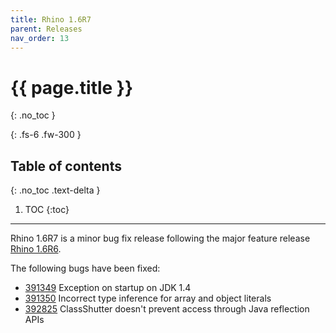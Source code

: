 ```yaml
---
title: Rhino 1.6R7
parent: Releases
nav_order: 13
---
```


# {{ page.title }}
{: .no_toc }

{: .fs-6 .fw-300 }

## Table of contents
{: .no_toc .text-delta }

1. TOC
{:toc}

---
Rhino 1.6R7 is a minor bug fix release following the major feature release [Rhino 1.6R6](new_in_rhino_1.6r6.md).

The following bugs have been fixed:
- [391349](https://bugzilla.mozilla.org/show_bug.cgi?id=391349) Exception on startup on JDK 1.4 
- [391350](https://bugzilla.mozilla.org/show_bug.cgi?id=391350) Incorrect type inference for array and object literals
- [392825](https://bugzilla.mozilla.org/show_bug.cgi?id=392825) ClassShutter doesn't prevent access through Java reflection APIs